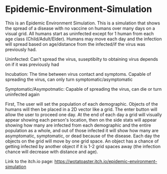 # Epidemic-Environment-Simulation

This is an Epidemic Environment Simulation. This is a simulation that shows the spread of a
disease with no vaccine on humans over many days on a visual grid. All humans start as uninfected
except for 1 human from each age class (Child/Adult/Elder). Humans may move each day and the
infection will spread based on age/distance from the infected/if the virus was previously had.

Uninfected: Can't spread the virus, suseptibilty to obtaining virus depends on if it was previously had

Incubation: The time between virus contact and symptoms. Capable of spreading the virus, can only turn symptomatic/asymptomatic

Symptomatic/Asympotmatic: Capable of spreading the virus, can die or turn uninfected again

First, The user will set the population of each demographic. Objects of the humans will then be
placed in a 2D vector like a grid. The enter button will allow the user to proceed one day.
At the end of each day a grid will visually appear showing each person's location, then on
the side stats will appear showing how many are infected from each demographic and the entire
population as a whole, and out of those infected it will show how many are asymptomatic,
symptomatic, or dead because of the disease. Each day the objects on the grid will move by
one grid space. An object has a chance of getting infected by another object if it is 1-2 grid
spaces away (the infection chance will decrease with distance and age).

Link to the itch.io page: https://wotatoaster.itch.io/epidemic-environment-simulation 
